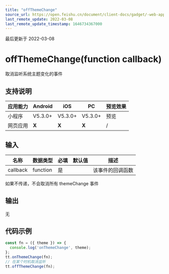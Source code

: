 ```yaml
---
title: "offThemeChange"
source_url: https://open.feishu.cn/document/client-docs/gadget/-web-app-api/interface/darkmode/offthemechange
last_remote_update: 2022-03-08
last_remote_update_timestamp: 1646734367000
---
```

最后更新于 2022-03-08

# offThemeChange(function callback)

取消监听系统主题变化的事件
## 支持说明

应用能力 | Android | iOS | PC | 预览效果
--- | --- | --- | --- | ---
小程序 | V5.3.0+ | V5.3.0+ | V5.3.0+ | 预览
网页应用 | **X** | **X** | **X** | /

## 输入

名称 | 数据类型 | 必填 | 默认值 | 描述
--- | --- | --- | --- | ---
callback | function | 是 |  | 该事件的回调函数

如果不传递，不会取消所有 themeChange 事件

## 输出
无

## 代码示例

```js
const fn = ({ theme }) => {
  console.log('onThemeChange', theme);
};
tt.onThemeChange(fn);
// 在某个时机取消监听
tt.offThemeChange(fn);
```
